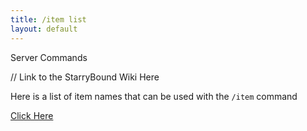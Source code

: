 ```yaml
---
title: /item list
layout: default
---
```


Server Commands

// Link to the StarryBound Wiki Here

Here is a list of item names that can be used with the `/item` command

[Click Here](https://docs.google.com/document/d/1VOzsQnEcZjGIF_5HyBKA7eKETCKZ_91oRlAYHaU969A/edit?usp=sharing)

